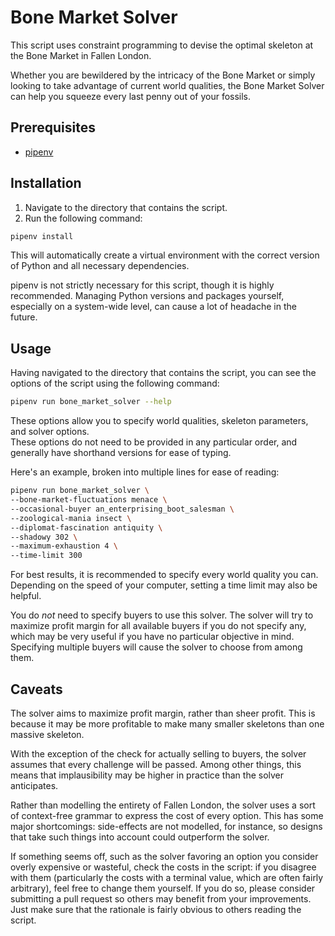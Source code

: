 # Bone Market Solver

This script uses constraint programming to devise the optimal skeleton at the Bone Market in Fallen London.

Whether you are bewildered by the intricacy of the Bone Market or simply looking to take advantage of current world qualities, the Bone Market Solver can help you squeeze every last penny out of your fossils.

## Prerequisites

* [pipenv](https://github.com/pypa/pipenv)

## Installation

1. Navigate to the directory that contains the script.
2. Run the following command:
```sh
pipenv install
```
This will automatically create a virtual environment with the correct version of Python and all necessary dependencies.

pipenv is not strictly necessary for this script, though it is highly recommended. Managing Python versions and packages yourself, especially on a system-wide level, can cause a lot of headache in the future.

## Usage

Having navigated to the directory that contains the script, you can see the options of the script using the following command:
```sh
pipenv run bone_market_solver --help
```

These options allow you to specify world qualities, skeleton parameters, and solver options.  
These options do not need to be provided in any particular order, and generally have shorthand versions for ease of typing.

Here's an example, broken into multiple lines for ease of reading:
```sh
pipenv run bone_market_solver \
--bone-market-fluctuations menace \
--occasional-buyer an_enterprising_boot_salesman \
--zoological-mania insect \
--diplomat-fascination antiquity \
--shadowy 302 \
--maximum-exhaustion 4 \
--time-limit 300
```

For best results, it is recommended to specify every world quality you can. Depending on the speed of your computer, setting a time limit may also be helpful.

You do *not* need to specify buyers to use this solver. The solver will try to maximize profit margin for all available buyers if you do not specify any, which may be very useful if you have no particular objective in mind. Specifying multiple buyers will cause the solver to choose from among them.

## Caveats

The solver aims to maximize profit margin, rather than sheer profit. This is because it may be more profitable to make many smaller skeletons than one massive skeleton.

With the exception of the check for actually selling to buyers, the solver assumes that every challenge will be passed. Among other things, this means that implausibility may be higher in practice than the solver anticipates.

Rather than modelling the entirety of Fallen London, the solver uses a sort of context-free grammar to express the cost of every option. This has some major shortcomings: side-effects are not modelled, for instance, so designs that take such things into account could outperform the solver.

If something seems off, such as the solver favoring an option you consider overly expensive or wasteful, check the costs in the script: if you disagree with them (particularly the costs with a terminal value, which are often fairly arbitrary), feel free to change them yourself. If you do so, please consider submitting a pull request so others may benefit from your improvements. Just make sure that the rationale is fairly obvious to others reading the script.
